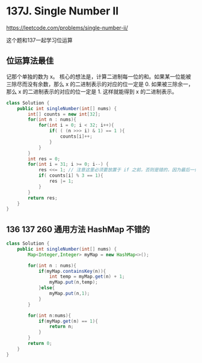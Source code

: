 # 137J. Single Number II
https://leetcode.com/problems/single-number-ii/

这个题和137一起学习位运算

## 位运算法最佳
记那个单独的数为 x。
核心的想法是，计算二进制每一位的和。如果某一位能被三除尽而没有余数，那么 x 的二进制表示的对应的位一定是 0.
如果被三除余一，那么 x 的二进制表示的对应的位一定是 1.
这样就能得到 x 的二进制表示。

```java
class Solution {
    public int singleNumber(int[] nums) {
        int[] counts = new int[32];
        for(int n : nums){
            for(int i = 0; i < 32; i++){
                if( ( (n >>> i) & 1) == 1 ){
                    counts[i]++;
                }
            }
        }
        int res = 0;
        for(int i = 31; i >= 0; i--) {
            res <<= 1; // 注意这里必须要放置于 if 之前，否则是错的，因为最后一位计算完之后不应当移位了
            if( counts[i] % 3 == 1){
                res |= 1;
            }
        }
        return res;
    }
}
```

## 136 137 260 通用方法 HashMap 不错的

```Java
class Solution {
    public int singleNumber(int[] nums) {
        Map<Integer,Integer> myMap = new HashMap<>();

        for(int n : nums){
            if(myMap.containsKey(n)){
                int temp = myMap.get(n) + 1;
                myMap.put(n,temp);
            }else{
                myMap.put(n,1);
            }
        }

        for(int n:nums){
            if(myMap.get(n) == 1){
                return n;
            }
        }
        return 0;
    }
}
```

